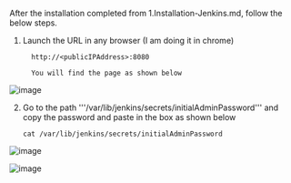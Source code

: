 
After the installation completed from 1.Installation-Jenkins.md, follow the below steps.

1. Launch the URL in any browser (I am doing it in chrome)

         http://<publicIPAddress>:8080

         You will find the page as shown below

![image](https://user-images.githubusercontent.com/24622526/78962004-c8e6fc00-7ae2-11ea-8687-e876e4cb312a.png)

2. Go to the path '''/var/lib/jenkins/secrets/initialAdminPassword''' and copy the password and paste in the box as shown below

       cat /var/lib/jenkins/secrets/initialAdminPassword
       
![image](https://user-images.githubusercontent.com/24622526/78962165-47dc3480-7ae3-11ea-9228-2f8493b1bbee.png)

![image](https://user-images.githubusercontent.com/24622526/78962232-72c68880-7ae3-11ea-9ebf-6f6035a27259.png)

